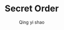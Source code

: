 --- 
slug: "secret-order"
title: "Secret Order"
publishdate: "2019-01-04"
src: "https://365manga.net/manga/secret-order"
author: "Qing yi shao"
image: "https://data.365manga.net/images/thumbnails/32573-secret-order.jpg"
tags: ["Drama","Martial arts","Seinen"]
chapters: ["Chapter 38 ","Chapter 37 ","Chapter 36 ","Chapter 35 ","Chapter 34 ","Chapter 33 ","Chapter 32 ","Chapter 31 ","Chapter 30 ","Chapter 29 ","Chapter 28 ","Chapter 27 ","Chapter 26 ","Chapter 25 ","Chapter 24 ","Chapter 23 ","Chapter 22 ","Chapter 21 ","Chapter 20 ","Chapter 19 ","Chapter 18 ","Chapter 17 ","Chapter 16 ","Chapter 15 ","Chapter 14 ","Chapter 13 ","Chapter 12 ","Chapter 11 ","Chapter 10 ","Chapter 9 ","Chapter 8 ","Chapter 7 ","Chapter 6 ","Chapter 5 ","Chapter 4 ","Chapter 3 ","Chapter 2.5 ","Chapter 2 ","Chapter 1.5 ","Chapter 1"]
chapterlinks: ["https://365manga.net/secret-order/chapter-38.html","https://365manga.net/secret-order/chapter-37.html","https://365manga.net/secret-order/chapter-36.html","https://365manga.net/secret-order/chapter-35.html","https://365manga.net/secret-order/chapter-34.html","https://365manga.net/secret-order/chapter-33.html","https://365manga.net/secret-order/chapter-32.html","https://365manga.net/secret-order/chapter-31.html","https://365manga.net/secret-order/chapter-30.html","https://365manga.net/secret-order/chapter-29.html","https://365manga.net/secret-order/chapter-28.html","https://365manga.net/secret-order/chapter-27.html","https://365manga.net/secret-order/chapter-26.html","https://365manga.net/secret-order/chapter-25.html","https://365manga.net/secret-order/chapter-24.html","https://365manga.net/secret-order/chapter-23.html","https://365manga.net/secret-order/chapter-22.html","https://365manga.net/secret-order/chapter-21.html","https://365manga.net/secret-order/chapter-20.html","https://365manga.net/secret-order/chapter-19.html","https://365manga.net/secret-order/chapter-18.html","https://365manga.net/secret-order/chapter-17.html","https://365manga.net/secret-order/chapter-16.html","https://365manga.net/secret-order/chapter-15.html","https://365manga.net/secret-order/chapter-14.html","https://365manga.net/secret-order/chapter-13.html","https://365manga.net/secret-order/chapter-12.html","https://365manga.net/secret-order/chapter-11.html","https://365manga.net/secret-order/chapter-10.html","https://365manga.net/secret-order/chapter-9.html","https://365manga.net/secret-order/chapter-8.html","https://365manga.net/secret-order/chapter-7.html","https://365manga.net/secret-order/chapter-6.html","https://365manga.net/secret-order/chapter-5.html","https://365manga.net/secret-order/chapter-4.html","https://365manga.net/secret-order/chapter-3.html","https://365manga.net/secret-order/chapter-2-5.html","https://365manga.net/secret-order/chapter-2.html","https://365manga.net/secret-order/chapter-1-5.html","https://365manga.net/secret-order/chapter-1.html"]
description: "A narrow dead end world, in a chaotic era. A piece of rock, is key to the fate of this country, with its shocking secret. Life is harsh, mentoring is tough. A trip to a creek... a heinous murder... are destined to... an ancient world, a heros's tears, the dusk at day's end... Looking back, I believe everything in the world is for the fortunate, and also for those fated to be."
---